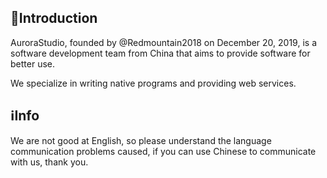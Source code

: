 ## 📖Introduction

AuroraStudio, founded by @Redmountain2018 on December 20, 2019, is a software development team from China that aims to provide software for better use.

We specialize in writing native programs and providing web services.

## ℹ️Info

We are not good at English, so please understand the language communication problems caused, if you can use Chinese to communicate with us, thank you.